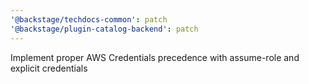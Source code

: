 ```yaml
---
'@backstage/techdocs-common': patch
'@backstage/plugin-catalog-backend': patch
---
```


Implement proper AWS Credentials precedence with assume-role and explicit credentials
